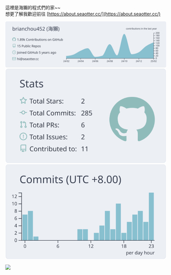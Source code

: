 這裡是海獺的程式們的家~~  
想更了解我歡迎前往 [https://about.seaotter.cc/](https://about.seaotter.cc/)

![](https://raw.githubusercontent.com/brianchou452/brianchou452/main/profile-summary-card-output/nord_bright/0-profile-details.svg)  
![](https://raw.githubusercontent.com/brianchou452/brianchou452/main/profile-summary-card-output/nord_bright/3-stats.svg) 
![](https://raw.githubusercontent.com/brianchou452/brianchou452/main/profile-summary-card-output/nord_bright/4-productive-time.svg)

![](https://hit.yhype.me/github/profile?account_id=56877678)
